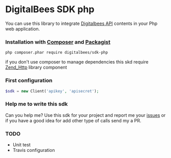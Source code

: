 # DigitalBees SDK php
You can use this library to integrate [Digitalbees API](http://digitalbees.it) contents in your Php web application.

### Installation with [Composer](http://getcomposer.org) and [Packagist](http://packagist.org)
``` php composer.phar require digitalbees/sdk-php ```

if you don't use composer to manage dependencies this skd require [Zend_Http](https://github.com/zendframework/Component_ZendHttp) library component

### First configuration 
``` php 
$sdk = new Client('apikey', 'apisecret');
```

### Help me to write this sdk
Can you help me? Use this sdk for your project and report me your [issues](https://github.com/DigitalBees/digitalbees-sdk-php/issues) 
or if you have a good idea for add other type of calls send my a PR.

### TODO
* Unit test
* Travis configuration
